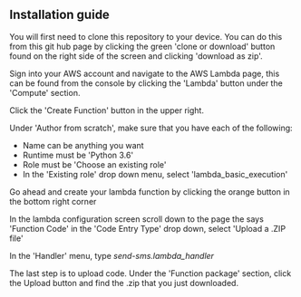 ## Installation guide  

You will first need to clone this repository to your device.  You can do this from this git hub page by clicking the green
'clone or download' button found on the right side of the screen and clicking 'download as zip'.<br>

Sign into your AWS account and navigate to the AWS Lambda page, this can be found from the console by clicking the
'Lambda' button under the 'Compute' section.<br>

Click the 'Create Function' button in the upper right.<br>

Under 'Author from scratch', make sure that you have each of the following:
- Name can be anything you want
- Runtime must be 'Python 3.6'
- Role must be 'Choose an existing role'
- In the 'Existing role' drop down menu, select 'lambda_basic_execution'

Go ahead and create your lambda function by clicking the orange button in the bottom right corner

In the lambda configuration screen scroll down to the page the says 'Function Code'
in the 'Code Entry Type' drop down, select 'Upload a .ZIP file'

In the 'Handler' menu, type *send-sms.lambda_handler*

The last step is to upload code.  Under the 'Function package' section, click the Upload button and find the .zip that you just downloaded.
